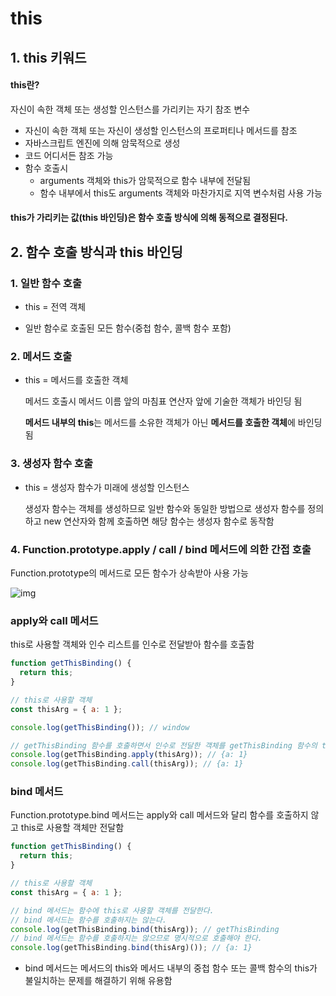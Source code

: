 # this

## 1. this 키워드

#### this란?

자신이 속한 객체 또는 생성할 인스턴스를 가리키는 자기 참조 변수

- 자신이 속한 객체 또는 자신이 생성할 인스턴스의 프로퍼티나 메서드를 참조
- 자바스크립트 엔진에 의해 암묵적으로 생성
- 코드 어디서든 참조 가능
- 함수 호출시
  - arguments 객체와 this가 암묵적으로 함수 내부에 전달됨
  - 함수 내부에서 this도 arguments 객체와 마찬가지로 지역 변수처럼 사용 가능

#### this가 가리키는 값(this 바인딩)은 함수 호출 방식에 의해 동적으로 결정된다.



## 2. 함수 호출 방식과 this 바인딩

### 1. 일반 함수 호출 

- this = 전역 객체

- 일반 함수로 호출된 모든 함수(중첩 함수, 콜백 함수 포함)



### 2. 메서드 호출

- this = 메서드를 호출한 객체

  메서드 호출시 메서드 이름 앞의 마침표 연산자 앞에 기술한 객체가 바인딩 됨

  **메서드 내부의 this**는 메서드를 소유한 객체가 아닌 **메서드를 호출한 객체**에 바인딩됨



### 3. 생성자 함수 호출

- this = 생성자 함수가 미래에 생성할 인스턴스

  생성자 함수는 객체를 생성하므로 일반 함수와 동일한 방법으로 생성자 함수를 정의하고 new 연산자와 함께 호출하면 해당 함수는 생성자 함수로 동작함

  

### 4. Function.prototype.apply / call / bind 메서드에 의한 간접 호출

Function.prototype의 메서드로 모든 함수가 상속받아 사용 가능



![img](https://poiemaweb.com/assets/fs-images/22-4.png)





### apply와 call 메서드

this로 사용할 객체와 인수 리스트를 인수로 전달받아 함수를 호출함

```javascript
function getThisBinding() {
  return this;
}

// this로 사용할 객체
const thisArg = { a: 1 };

console.log(getThisBinding()); // window

// getThisBinding 함수를 호출하면서 인수로 전달한 객체를 getThisBinding 함수의 this에 바인딩한다.
console.log(getThisBinding.apply(thisArg)); // {a: 1}
console.log(getThisBinding.call(thisArg)); // {a: 1}
```



### bind 메서드

Function.prototype.bind 메서드는 apply와 call 메서드와 달리 함수를 호출하지 않고 this로 사용할 객체만 전달함

```javascript
function getThisBinding() {
  return this;
}

// this로 사용할 객체
const thisArg = { a: 1 };

// bind 메서드는 함수에 this로 사용할 객체를 전달한다.
// bind 메서드는 함수를 호출하지는 않는다.
console.log(getThisBinding.bind(thisArg)); // getThisBinding
// bind 메서드는 함수를 호출하지는 않으므로 명시적으로 호출해야 한다.
console.log(getThisBinding.bind(thisArg)()); // {a: 1}
```

- bind 메서드는 메서드의 this와 메서드 내부의 중첩 함수 또는 콜백 함수의 this가 불일치하는 문제를 해결하기 위해 유용함